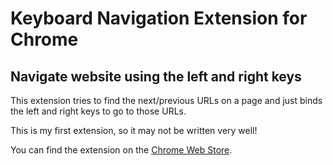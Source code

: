 # Keyboard Navigation Extension for Chrome
## Navigate website using the left and right keys

This extension tries to find the next/previous URLs on a page and just binds the left and right keys to go to those URLs.

This is my first extension, so it may not be written very well!


You can find the extension on the [Chrome Web Store](https://chrome.google.com/webstore/detail/previous-and-next-page-ke/bgddcngmfadknajipncoemekkikibfhg).
